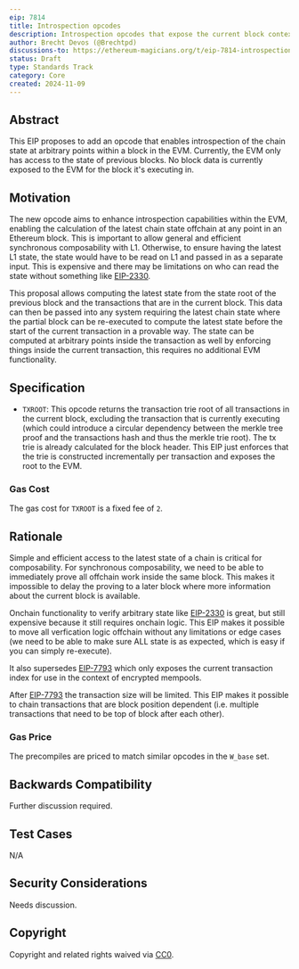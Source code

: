 ```yaml
---
eip: 7814
title: Introspection opcodes
description: Introspection opcodes that expose the current block context to the EVM
author: Brecht Devos (@Brechtpd)
discussions-to: https://ethereum-magicians.org/t/eip-7814-introspection-precompiles/21872
status: Draft
type: Standards Track
category: Core
created: 2024-11-09
---
```


## Abstract

This EIP proposes to add an opcode that enables introspection of the chain state at arbitrary points within a block in the EVM. Currently, the EVM only has access to the state of previous blocks. No block data is currently exposed to the EVM for the block it's executing in.

## Motivation

The new opcode aims to enhance introspection capabilities within the EVM, enabling the calculation of the latest chain state offchain at any point in an Ethereum block. This is important to allow general and efficient synchronous composability with L1. Otherwise, to ensure having the latest L1 state, the state would have to be read on L1 and passed in as a separate input. This is expensive and there may be limitations on who can read the state without something like [EIP-2330](./eip-2330).

This proposal allows computing the latest state from the state root of the previous block and the transactions that are in the current block. This data can then be passed into any system requiring the latest chain state where the partial block can be re-executed to compute the latest state before the start of the current transaction in a provable way. The state can be computed at arbitrary points inside the transaction as well by enforcing things inside the current transaction, this requires no additional EVM functionality.

## Specification

- `TXROOT`: This opcode returns the transaction trie root of all transactions in the current block, excluding the transaction that is currently executing (which could introduce a circular dependency between the merkle tree proof and the transactions hash and thus the merkle trie root). The tx trie is already calculated for the block header. This EIP just enforces that the trie is constructed incrementally per transaction and exposes the root to the EVM.

### Gas Cost

The gas cost for `TXROOT` is a fixed fee of `2`.

## Rationale

Simple and efficient access to the latest state of a chain is critical for composability. For synchronous composability, we need to be able to immediately prove all offchain work inside the same block. This makes it impossible to delay the proving to a later block where more information about the current block is available.

Onchain functionality to verify arbitrary state like [EIP-2330](./eip-2330) is great, but still expensive because it still requires onchain logic. This EIP makes it possible to move all verfication logic offchain without any limitations or edge cases (we need to be able to make sure ALL state is as expected, which is easy if you can simply re-execute).

It also supersedes [EIP-7793](./eip-7793.md) which only exposes the current transaction index for use in the context of encrypted mempools.

After [EIP-7793](./eip-7825.md) the transaction size will be limited. This EIP makes it possible to chain transactions that are block position dependent (i.e. multiple transactions that need to be top of block after each other).

### Gas Price

The precompiles are priced to match similar opcodes in the `W_base` set.

## Backwards Compatibility

Further discussion required.

## Test Cases

N/A

## Security Considerations

Needs discussion.

## Copyright

Copyright and related rights waived via [CC0](../LICENSE.md).
